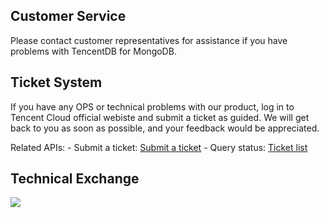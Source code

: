 ## Customer Service
Please contact customer representatives for assistance if you have problems with TencentDB for MongoDB.

## Ticket System
If you have any OPS or technical problems with our product, log in to Tencent Cloud official webiste and submit a ticket as guided. We will get back to you as soon as possible, and your feedback would be appreciated. 

Related APIs:
- Submit a ticket: [Submit a ticket](https://console.cloud.tencent.com/workorder/category)
- Query status: [Ticket list](https://console.cloud.tencent.com/workorder)

## Technical Exchange
![](https://main.qcloudimg.com/raw/106276466dfc6f9591fd50f90db53d5a.png)

